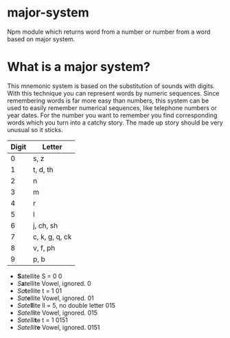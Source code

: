 # major-system
Npm module which returns word from a number or number from a word based on major system.

# What is a major system?
This mnemonic system is based on the substitution of sounds with digits. With this technique you can represent words by numeric sequences. Since remembering words is far more easy than numbers, this system can be used to easily remember numerical sequences, like telephone numbers or year dates. For the number you want to remember you find corresponding words which you turn into a catchy story. The made up story should be very unusual so it sticks.

Digit |  Letter
----- | ------- 
0     |  s, z
1	    |  t, d, th
2     |	 n
3	    |  m
4	    |  r
5	    |  l
6	    |  j, ch, sh
7	    |  c, k, g, q, ck
8	    |  v, f, ph
9	    |  p, b


- **S**atellite	S = 0	0
- *S***a**tellite	Vowel, ignored.	0
- *Sa***t**ellite	t = 1	01
- *Sat***e**llite	Vowel, ignored.	01
- *Sate***ll**ite	ll = 5, no double letter	015
- *Satell***i**te	Vowel, ignored.	015
- *Satelli***t**e	t = 1	0151
- *Satellit***e**	Vowel, ignored.	0151



